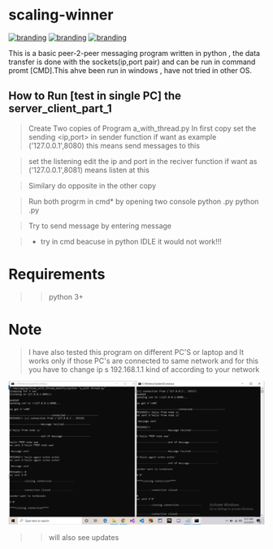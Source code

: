 # scaling-winner

[![branding](https://img.shields.io/badge/TCP-Socket-brightgreen)](https://github.com/dntfury/)
[![branding](https://img.shields.io/badge/Python-Socket-brightgreen)](https://docs.python.org/3/library/socket.html)
[![branding](https://img.shields.io/badge/*-*-brightgreen)](https://github.com/dntfury/scaling-winner/tree/master)

This is a basic peer-2-peer messaging program written in python , the data transfer is done with the sockets(ip,port pair) and can be run in command promt [CMD].This ahve been run in windows , have not tried in other OS.

## How to Run [test in single PC] the server_client_part_1

> Create Two copies of Program a_with_thread.py
> In first copy set the sending <ip,port> in sender function if want as example ('127.0.0.1',8080) this means send messages  to this   
 
> set the listening <port> edit the ip and port in the reciver function if want as ('127.0.0.1',8081) means listen at this

> Similary do opposite in the other copy

> Run both progrm in cmd* by opening two console 
> python <file1>.py 
> python <file2>.py

> Try to send message by entering message

> * try in cmd beacuse in python IDLE it would not work!!! 


# Requirements 
>> python 3+ 

# Note 
> I have also tested this program on different PC'S or laptop and It works only if those PC's are connected to same network and for this you have to change ip s 192.168.1.1 kind of according to your network   


![Sample](sample1.png)


>> will also see updates 